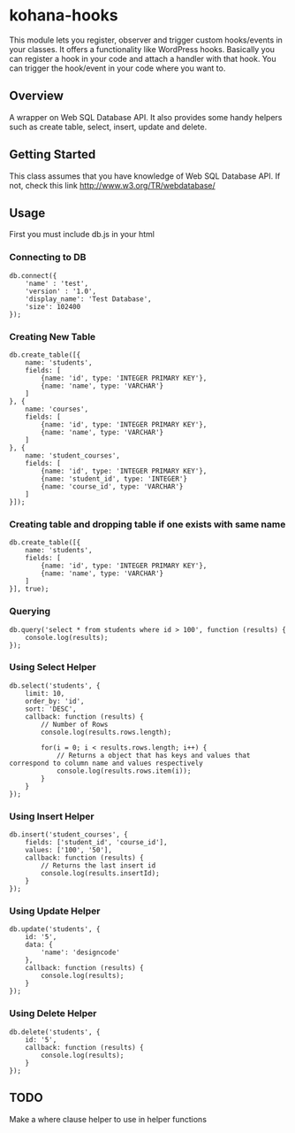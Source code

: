# kohana-hooks
This module lets you register, observer and trigger custom hooks/events in your classes. It offers a functionality like WordPress hooks. Basically you can register a hook in your code and attach a handler with that hook. You can trigger the hook/event in your code where you want to.

## Overview
A wrapper on Web SQL Database API. It also provides some handy helpers such as create table, select, insert, update and delete.

## Getting Started
This class assumes that you have knowledge of Web SQL Database API. If not, check this link http://www.w3.org/TR/webdatabase/

## Usage
First you must include db.js in your html
	<script type="text/javascript" src="db.js"></script>

### Connecting to DB
	db.connect({
		'name' : 'test',
		'version' : '1.0',
		'display_name': 'Test Database',
		'size': 102400
	});

### Creating New Table
	db.create_table([{
		name: 'students', 
		fields: [
			{name: 'id', type: 'INTEGER PRIMARY KEY'},
			{name: 'name', type: 'VARCHAR'}
		]
	}, {
		name: 'courses', 
		fields: [
			{name: 'id', type: 'INTEGER PRIMARY KEY'},
			{name: 'name', type: 'VARCHAR'}
		]
	}, {
		name: 'student_courses', 
		fields: [
			{name: 'id', type: 'INTEGER PRIMARY KEY'},
			{name: 'student_id', type: 'INTEGER'}
			{name: 'course_id', type: 'VARCHAR'}
		]
	}]);

### Creating table and dropping table if one exists with same name
	db.create_table([{
		name: 'students', 
		fields: [
			{name: 'id', type: 'INTEGER PRIMARY KEY'},
			{name: 'name', type: 'VARCHAR'}
		]
	}], true);

### Querying
	db.query('select * from students where id > 100', function (results) {
		console.log(results);
	});

### Using Select Helper
	db.select('students', {
		limit: 10,
		order_by: 'id',
		sort: 'DESC',
		callback: function (results) {
			// Number of Rows
			console.log(results.rows.length);

			for(i = 0; i < results.rows.length; i++) {
				// Returns a object that has keys and values that correspond to column name and values respectively
				console.log(results.rows.item(i));
			}
		}
	});

### Using Insert Helper
	db.insert('student_courses', {
		fields: ['student_id', 'course_id'], 
		values: ['100', '50'],
		callback: function (results) {
			// Returns the last insert id
			console.log(results.insertId);
		}
	});

### Using Update Helper
	db.update('students', {
		id: '5',
		data: {
			'name': 'designcode'
		},
		callback: function (results) {
			console.log(results);
		}
	});

### Using Delete Helper
	db.delete('students', {
		id: '5',
		callback: function (results) {
			console.log(results);
		}
	});

## TODO
Make a where clause helper to use in helper functions